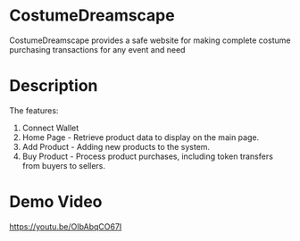 # CostumeDreamscape
 CostumeDreamscape provides a safe website for making complete costume purchasing transactions for any event and need
 
# Description
The features:
1. Connect Wallet
2. Home Page - Retrieve product data to display on the main page.
3. Add Product - Adding new products to the system.
4. Buy Product - Process product purchases, including token transfers from buyers to sellers.

# Demo Video
https://youtu.be/OIbAbqCO67I